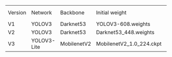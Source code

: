 <table>
   <tr><td>Version</td><td>Network</td><td>Backbone</td><td>Initial weight</td><td>VOC2007 Test(mAP)</td><td>Inference(GPU)</td><td>Inference(CPU)</td><td>Params</td></tr>
   <tr><td>V1</td><td>YOLOV3</td><td>Darknet53</td><td>YOLOV3-608.weights</td><td>88.8</td><td>30.0ms</td><td>255.8ms</td><td>248M</td></tr>
   <tr><td>V2</td><td>YOLOV3</td><td>Darknet53</td><td>Darknet53_448.weights</td><td>83.3</td><td>30.0ms</td><td>255.8ms</td><td>93.2M</td></tr>
   <tr><td>V3</td><td>YOLOV3-Lite</td><td>MobilenetV2</td><td>MobilenetV2_1.0_224.ckpt</td><td>79.1</td><td>18.9ms</td><td>80.9ms</td><td>27.3M</td></tr>
</table>